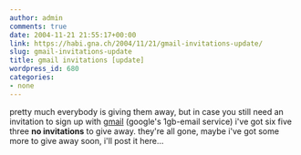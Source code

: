 ```yaml
---
author: admin
comments: true
date: 2004-11-21 21:55:17+00:00
link: https://habi.gna.ch/2004/11/21/gmail-invitations-update/
slug: gmail-invitations-update
title: gmail invitations [update]
wordpress_id: 680
categories:
- none
---
```



pretty much everybody is giving them away, but in case you still need an invitation to sign up with [gmail](http://gmail.google.com/) (google's 1gb-email service) i've got six five three **no invitations** to give away. they're all gone, maybe i've got some more to give away soon, i'll post it here...

